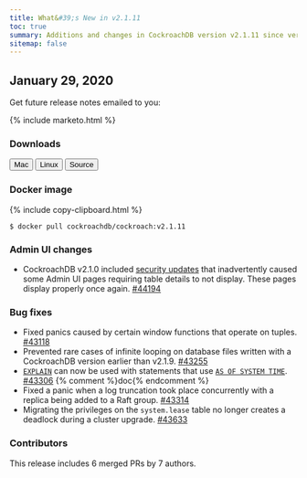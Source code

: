 ```yaml
---
title: What&#39;s New in v2.1.11
toc: true
summary: Additions and changes in CockroachDB version v2.1.11 since version v2.1.10
sitemap: false
---
```


## January 29, 2020

Get future release notes emailed to you:

{% include marketo.html %}

### Downloads

<div id="os-tabs" class="clearfix os-tabs_button-outline-primary">
    <a href="https://binaries.cockroachdb.com/cockroach-v2.1.11.darwin-10.9-amd64.tgz"><button id="mac" data-eventcategory="mac-binary-release-notes">Mac</button></a>
    <a href="https://binaries.cockroachdb.com/cockroach-v2.1.11.linux-amd64.tgz"><button id="linux" data-eventcategory="linux-binary-release-notes">Linux</button></a>
    <a href="https://binaries.cockroachdb.com/cockroach-v2.1.11.src.tgz"><button id="source" data-eventcategory="source-release-notes">Source</button></a>
</div>

### Docker image

{% include copy-clipboard.html %}
~~~shell
$ docker pull cockroachdb/cockroach:v2.1.11
~~~

### Admin UI changes

- CockroachDB v2.1.0 included [security updates](v2.1.10.html#security-updates) that inadvertently caused some Admin UI pages requiring table details to not display. These pages display properly once again. [#44194][#44194]

### Bug fixes

- Fixed panics caused by certain window functions that operate on tuples. [#43118][#43118]
- Prevented rare cases of infinite looping on database files written with a CockroachDB version earlier than v2.1.9. [#43255][#43255]
- [`EXPLAIN`](../v2.1/explain.html) can now be used with statements that use [`AS OF SYSTEM TIME`](../v2.1/as-of-system-time.html). [#43306][#43306] {% comment %}doc{% endcomment %}
- Fixed a panic when a log truncation took place concurrently with a replica being added to a Raft group. [#43314][#43314]
- Migrating the privileges on the `system.lease` table no longer creates a deadlock during a cluster upgrade. [#43633][#43633]


### Contributors

This release includes 6 merged PRs by 7 authors.

[#43118]: https://github.com/cockroachdb/cockroach/pull/43118
[#43255]: https://github.com/cockroachdb/cockroach/pull/43255
[#43306]: https://github.com/cockroachdb/cockroach/pull/43306
[#43314]: https://github.com/cockroachdb/cockroach/pull/43314
[#43633]: https://github.com/cockroachdb/cockroach/pull/43633
[#44194]: https://github.com/cockroachdb/cockroach/pull/44194
